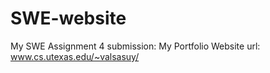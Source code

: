 # SWE-website
My SWE Assignment 4 submission: My Portfolio Website
url: www.cs.utexas.edu/~valsasuy/
